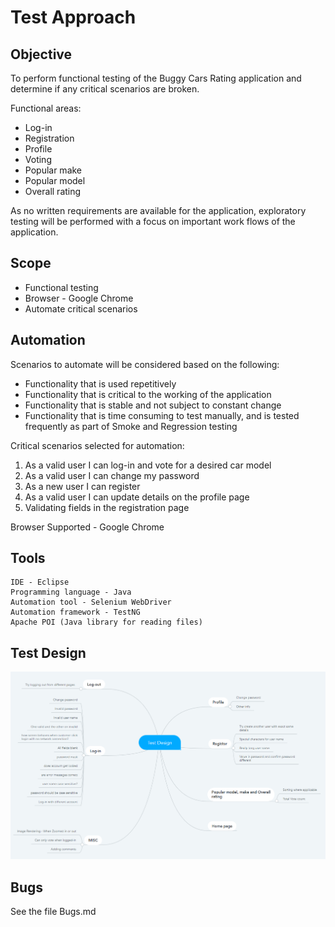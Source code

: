 # Test Approach

## Objective

To perform functional testing of the Buggy Cars Rating application and determine if any critical scenarios are broken. 

Functional areas:

- Log-in
- Registration
- Profile 
- Voting
- Popular make 
- Popular model 
- Overall rating  

As no written requirements are available for the application, exploratory testing will be performed with a focus on important work flows of the application.

## Scope 

- Functional testing
- Browser - Google Chrome
- Automate critical scenarios

## Automation 

Scenarios to automate will be considered based on the following:

- Functionality that is used repetitively
- Functionality that is critical to the working of the application
- Functionality that is stable and not subject to constant change
- Functionality that is time consuming to test manually, and is tested frequently as part of Smoke and Regression testing

Critical scenarios selected for automation:

1. As a valid user I can log-in and vote for a desired car model
2. As a valid user I can change my password
3. As a new user I can register 
4. As a valid user I can update details on the profile page
5. Validating fields in the registration page

Browser Supported - Google Chrome

## Tools
```
IDE - Eclipse 
Programming language - Java
Automation tool - Selenium WebDriver 
Automation framework - TestNG
Apache POI (Java library for reading files)
```
## Test Design 

![Test Design](https://github.com/akshathamutt/BuggyCars-Selenium/blob/main/Test%20design.PNG)

## Bugs

See the file Bugs.md 

